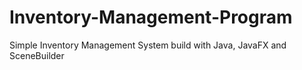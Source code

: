 # Inventory-Management-Program
Simple Inventory Management System build with Java, JavaFX and SceneBuilder

